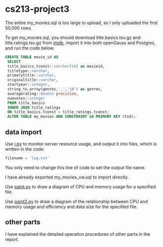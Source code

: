 # cs213-project3

The entire my_movies.sql is too large to upload, so I only uploaded the first 50,000 rows.

To get my_movies.sql, you should download title.basics.tsv.gz and title.ratings.tsv.gz from [imdb](https://datasets.imdbws.com/), import it into both openGauss and Postgres, and run the code below:

```sql
CREATE TABLE movie_id AS
 SELECT
 title_basics.tconst::varchar(10) as movieid,
 titletype::varchar,
 primarytitle::varchar,
 originaltitle::varchar,
 startyear::integer,
 string_to_array(genres,',','\N') as genres,
 averagerating::double precision,
 numvotes::integer
 FROM title_basics
 INNER JOIN title_ratings
 ON title_basics.tconst = title_ratings.tconst;
 ALTER TABLE my_movies ADD CONSTRAINT id PRIMARY KEY (tid);
```

## data import

Use [j.py](https://github.com/Cirnokyuu/cs213-project3/blob/main/j.py) to monitor server resource usage, and output it into files, which is written in the code:

```python
filename = 'log.txt'
```

You only need to change this line of code to set the output file name.

I have already exported my_movies_xw.sql to import directly.

Use [paint.py](https://github.com/Cirnokyuu/cs213-project3/blob/main/paint.py) to draw a diagram of CPU and memory usage for a specified file.

Use [paint2.py](https://github.com/Cirnokyuu/cs213-project3/blob/main/paint2.py) to draw a diagram of the relationship between CPU and memory usage and efficiency and data size for the specified file.

## other parts

I have explained the detailed operation procedures of other parts in the report.
